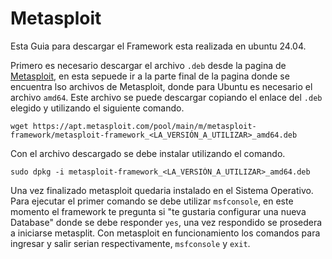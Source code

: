 # <ims>Metasploit</ims>

Esta Guia para descargar el Framework esta realizada en ubuntu 24.04.<br>

Primero es necesario descargar el archivo `.deb` desde la pagina de [Metasploit](https://apt.metasploit.com), en esta sepuede ir a la parte final de la pagina donde se encuentra lso archivos de Metasploit, donde para Ubuntu es necesario el archivo `amd64`.
Este archivo se puede descargar copiando el enlace del `.deb` elegido y utilizando el siguiente comando.

```
wget https://apt.metasploit.com/pool/main/m/metasploit-framework/metasploit-framework_<LA_VERSIÓN_A_UTILIZAR>_amd64.deb
```

Con el archivo descargado se debe instalar utilizando el comando.

```
sudo dpkg -i metasploit-framework_<LA_VERSIÓN_A_UTILIZAR>_amd64.deb
```

Una vez finalizado metasploit quedaria instalado en el Sistema Operativo. Para ejecutar el primer comando se debe utilizar `msfconsole`, en este momento el framework te pregunta si "te gustaria configurar una nueva Database" donde se debe responder `yes`, una vez respondido se prosedera a iniciarse metasplit.
Con metasploit en funcionamiento los comandos para ingresar y salir serian respectivamente, `msfconsole` y `exit`.
